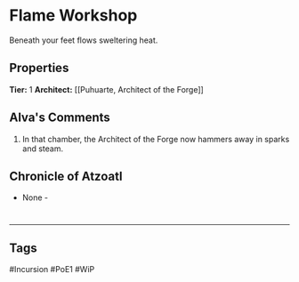 # Flame Workshop
Beneath your feet flows sweltering heat.

## Properties
**Tier:** 1
**Architect:** [[Puhuarte, Architect of the Forge]]

## Alva's Comments
1. In that chamber, the Architect of the Forge now hammers away in sparks and steam.

## Chronicle of Atzoatl
- None -

#
---
## Tags
#Incursion
#PoE1
#WiP
